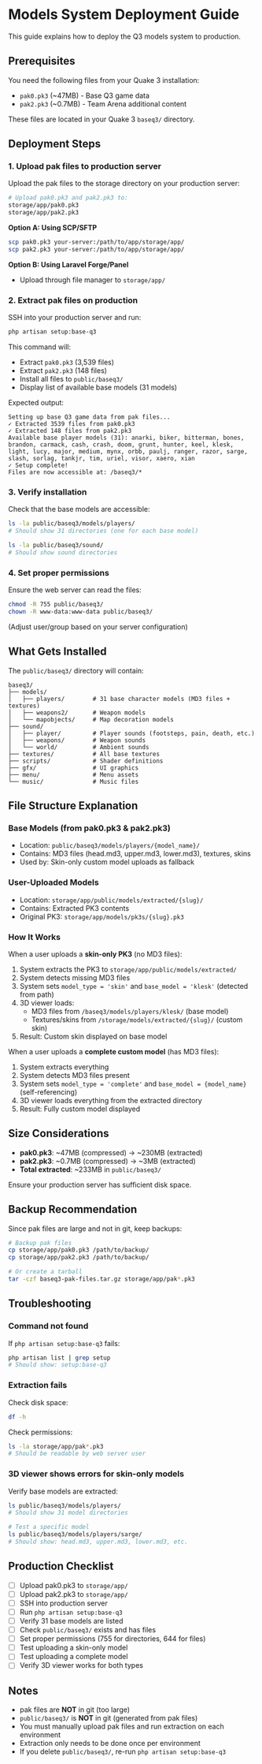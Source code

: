 # Models System Deployment Guide

This guide explains how to deploy the Q3 models system to production.

## Prerequisites

You need the following files from your Quake 3 installation:
- `pak0.pk3` (~47MB) - Base Q3 game data
- `pak2.pk3` (~0.7MB) - Team Arena additional content

These files are located in your Quake 3 `baseq3/` directory.

## Deployment Steps

### 1. Upload pak files to production server

Upload the pak files to the storage directory on your production server:

```bash
# Upload pak0.pk3 and pak2.pk3 to:
storage/app/pak0.pk3
storage/app/pak2.pk3
```

**Option A: Using SCP/SFTP**
```bash
scp pak0.pk3 your-server:/path/to/app/storage/app/
scp pak2.pk3 your-server:/path/to/app/storage/app/
```

**Option B: Using Laravel Forge/Panel**
- Upload through file manager to `storage/app/`

### 2. Extract pak files on production

SSH into your production server and run:

```bash
php artisan setup:base-q3
```

This command will:
- Extract `pak0.pk3` (3,539 files)
- Extract `pak2.pk3` (148 files)
- Install all files to `public/baseq3/`
- Display list of available base models (31 models)

Expected output:
```
Setting up base Q3 game data from pak files...
✓ Extracted 3539 files from pak0.pk3
✓ Extracted 148 files from pak2.pk3
Available base player models (31): anarki, biker, bitterman, bones, brandon, carmack, cash, crash, doom, grunt, hunter, keel, klesk, light, lucy, major, medium, mynx, orbb, paulj, ranger, razor, sarge, slash, sorlag, tankjr, tim, uriel, visor, xaero, xian
✓ Setup complete!
Files are now accessible at: /baseq3/*
```

### 3. Verify installation

Check that the base models are accessible:

```bash
ls -la public/baseq3/models/players/
# Should show 31 directories (one for each base model)

ls -la public/baseq3/sound/
# Should show sound directories
```

### 4. Set proper permissions

Ensure the web server can read the files:

```bash
chmod -R 755 public/baseq3/
chown -R www-data:www-data public/baseq3/
```

(Adjust user/group based on your server configuration)

## What Gets Installed

The `public/baseq3/` directory will contain:

```
baseq3/
├── models/
│   ├── players/        # 31 base character models (MD3 files + textures)
│   ├── weapons2/       # Weapon models
│   └── mapobjects/     # Map decoration models
├── sound/
│   ├── player/         # Player sounds (footsteps, pain, death, etc.)
│   ├── weapons/        # Weapon sounds
│   └── world/          # Ambient sounds
├── textures/           # All base textures
├── scripts/            # Shader definitions
├── gfx/                # UI graphics
├── menu/               # Menu assets
└── music/              # Music files
```

## File Structure Explanation

### Base Models (from pak0.pk3 & pak2.pk3)
- Location: `public/baseq3/models/players/{model_name}/`
- Contains: MD3 files (head.md3, upper.md3, lower.md3), textures, skins
- Used by: Skin-only custom model uploads as fallback

### User-Uploaded Models
- Location: `storage/app/public/models/extracted/{slug}/`
- Contains: Extracted PK3 contents
- Original PK3: `storage/app/models/pk3s/{slug}.pk3`

### How It Works

When a user uploads a **skin-only PK3** (no MD3 files):
1. System extracts the PK3 to `storage/app/public/models/extracted/`
2. System detects missing MD3 files
3. System sets `model_type = 'skin'` and `base_model = 'klesk'` (detected from path)
4. 3D viewer loads:
   - MD3 files from `/baseq3/models/players/klesk/` (base model)
   - Textures/skins from `/storage/models/extracted/{slug}/` (custom skin)
5. Result: Custom skin displayed on base model

When a user uploads a **complete custom model** (has MD3 files):
1. System extracts everything
2. System detects MD3 files present
3. System sets `model_type = 'complete'` and `base_model = {model_name}` (self-referencing)
4. 3D viewer loads everything from the extracted directory
5. Result: Fully custom model displayed

## Size Considerations

- **pak0.pk3**: ~47MB (compressed) → ~230MB (extracted)
- **pak2.pk3**: ~0.7MB (compressed) → ~3MB (extracted)
- **Total extracted**: ~233MB in `public/baseq3/`

Ensure your production server has sufficient disk space.

## Backup Recommendation

Since pak files are large and not in git, keep backups:

```bash
# Backup pak files
cp storage/app/pak0.pk3 /path/to/backup/
cp storage/app/pak2.pk3 /path/to/backup/

# Or create a tarball
tar -czf baseq3-pak-files.tar.gz storage/app/pak*.pk3
```

## Troubleshooting

### Command not found
If `php artisan setup:base-q3` fails:
```bash
php artisan list | grep setup
# Should show: setup:base-q3
```

### Extraction fails
Check disk space:
```bash
df -h
```

Check permissions:
```bash
ls -la storage/app/pak*.pk3
# Should be readable by web server user
```

### 3D viewer shows errors for skin-only models
Verify base models are extracted:
```bash
ls public/baseq3/models/players/
# Should show 31 model directories

# Test a specific model
ls public/baseq3/models/players/sarge/
# Should show: head.md3, upper.md3, lower.md3, etc.
```

## Production Checklist

- [ ] Upload pak0.pk3 to `storage/app/`
- [ ] Upload pak2.pk3 to `storage/app/`
- [ ] SSH into production server
- [ ] Run `php artisan setup:base-q3`
- [ ] Verify 31 base models are listed
- [ ] Check `public/baseq3/` exists and has files
- [ ] Set proper permissions (755 for directories, 644 for files)
- [ ] Test uploading a skin-only model
- [ ] Test uploading a complete model
- [ ] Verify 3D viewer works for both types

## Notes

- pak files are **NOT** in git (too large)
- `public/baseq3/` is **NOT** in git (generated from pak files)
- You must manually upload pak files and run extraction on each environment
- Extraction only needs to be done once per environment
- If you delete `public/baseq3/`, re-run `php artisan setup:base-q3`

